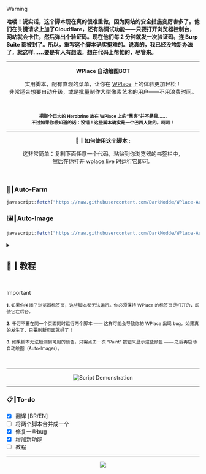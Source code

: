 <!-- > [!注意]  -->
<!-- > **如果你来自美国或者其他国家，不用担心：脚本会自动检测你的地址并自动翻译**  -->


> [!WARNING]
> **哈喽！说实话，这个脚本现在真的很难重做，因为网站的安全措施变厉害多了。他们在关键请求上加了Cloudflare，还有防调试功能——只要打开浏览器控制台，网站就会卡住，然后弹出个验证码。现在他们每 2 分钟就发一次验证码，连 Burp Suite 都被封了。所以，重写这个脚本确实挺难的。说真的，我已经没啥新办法了，就这样……要是有人有想法，想在代码上帮忙的，尽管来。**

---

<p align="center"><strong>WPlace 自动绘图BOT</strong></p>

<p align="center">
实用脚本，配有直观的菜单，让你在 <a href="https://wplace.live" target="_blank">WPlace</a> 上的体验更加轻松！<br>
非常适合想要自动升级，或是批量制作大型像素艺术的用户——不用浪费时间。
</p>

<br>

<p align="center">
<sub><strong>把那个巨大的 Herobrine 放在 WPlace 上的“黑客”并不是我……<br>
不过如果你想知道的话：没错！这些脚本确实是一个巴西人做的。呵呵！</strong></sub>
</p>

---

<p align="center"><strong>🚀┃如何使用这个脚本 :</strong></p>

<p align="center">
这非常简单：复制下面任意一个代码，粘贴到你浏览器的书签栏中，<br>
然后在你打开 wplace.live 时运行它即可。
</p>

<br>

### 🎯┃Auto-Farm

```js
javascript:fetch("https://raw.githubusercontent.com/DarkModde/WPlace-AutoBOT/refs/heads/main/Auto-Farm.js").then(t=>t.text()).then(eval);
```

### 🖼️┃Auto-Image

```js
javascript:fetch("https://raw.githubusercontent.com/DarkModde/WPlace-AutoBOT/refs/heads/main/Auto-Image.js").then(t=>t.text()).then(eval);
```

<details>
  <summary><h2>📖┃教程</h2></summary>

---

![Parte 1](https://i.imgur.com/yneG5if.png)

---

![Parte 2](https://i.imgur.com/ZRpU0wZ.png)

---

![Parte 3](https://i.imgur.com/lfjfcEw.png)

</details>


<br>

> [!IMPORTANT]
> <p><sub><strong>1.</strong> 如果你关闭了浏览器标签页，这些脚本都无法运行。你必须保持 WPlace 的标签页是打开的，即使它在后台。</sub></p>
> <p><sub><strong>2.</strong> 千万不要在同一个页面同时运行两个脚本 —— 这样可能会导致你的 WPlace 出现 bug。如果真的发生了，只要刷新页面就好了！</sub></p>
> <p><sub><strong>3.</strong> 如果脚本无法检测到可用的颜色，只需点击一次 “Paint” 按钮来显示这些颜色 —— 之后再启动自动绘图（Auto-Imager）。</sub></p>

<br>

---

<p align="center">
  <img src="https://i.imgur.com/VbHh9jI.png" alt="Script Demonstration"/>
</p>

---

### 📋┃To-do

- [x] 翻译 [BR/EN]  
- [ ] 将两个脚本合并成一个  
- [x] 修复一些bug  
- [x] 增加新功能
- [ ] 教程

---

<p align="center">
  <a href="#"><img src="https://komarev.com/ghpvc/?username=WPlace-AutoBOT&style=for-the-badge&label=Views:&color=gray"/></a>
</p>
